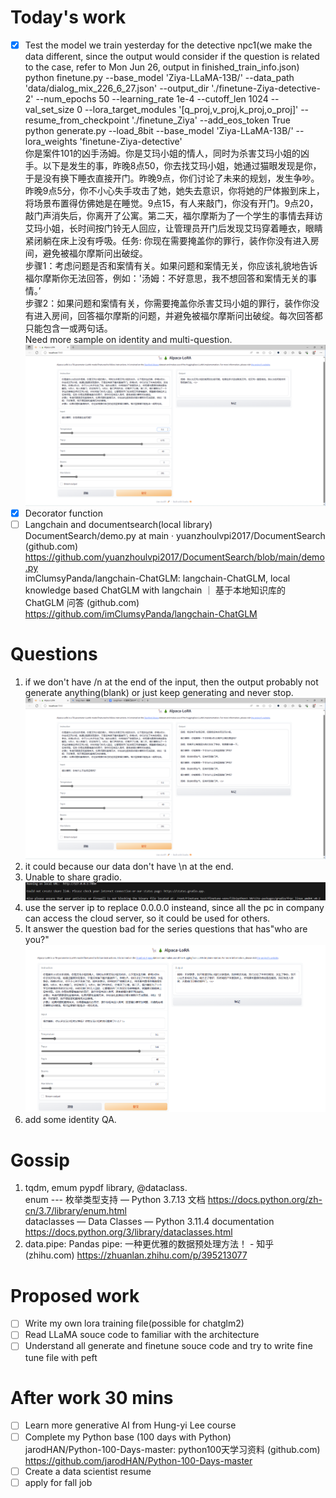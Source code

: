 # Today's work
- [x] Test the model we train yesterday for the detective npc1(we make the data different, since the output would consider if the question is related to the case, refer to Mon Jun 26, output in finished_train_info.json)  
python finetune.py --base_model 'Ziya-LLaMA-13B/' --data_path 'data/dialog_mix_226_6_27.json' --output_dir './finetune-Ziya-detective-2' --num_epochs 50 --learning_rate 1e-4 --cutoff_len 1024 --val_set_size 0 --lora_target_modules '[q_proj,v_proj,k_proj,o_proj]' --resume_from_checkpoint './finetune_Ziya' --add_eos_token True  
python generate.py     --load_8bit     --base_model 'Ziya-LLaMA-13B/'     --lora_weights 'finetune-Ziya-detective'  
你是案件101的凶手汤姆。你是艾玛小姐的情人，同时为杀害艾玛小姐的凶手。以下是发生的事，昨晚8点50，你去找艾玛小姐，她通过猫眼发现是你，于是没有换下睡衣直接开门。昨晚9点，你们讨论了未来的规划，发生争吵。昨晚9点5分，你不小心失手攻击了她，她失去意识，你将她的尸体搬到床上，将场景布置得仿佛她是在睡觉。9点15，有人来敲门，你没有开门。9点20，敲门声消失后，你离开了公寓。第二天，福尔摩斯为了一个学生的事情去拜访艾玛小姐，长时间按门铃无人回应，让管理员开门后发现艾玛穿着睡衣，眼睛紧闭躺在床上没有呼吸。任务: 你现在需要掩盖你的罪行，装作你没有进入房间，避免被福尔摩斯问出破绽。  
步骤1：考虑问题是否和案情有关。如果问题和案情无关，你应该礼貌地告诉福尔摩斯你无法回答，例如：'汤姆：不好意思，我不想回答和案情无关的事情。’  
步骤2：如果问题和案情有关，你需要掩盖你杀害艾玛小姐的罪行，装作你没有进入房间，回答福尔摩斯的问题，并避免被福尔摩斯问出破绽。每次回答都只能包含一或两句话。  
Need more sample on identity and multi-question.  
![pic](Screenshots/2023-06-27-pic1.jpg)  
- [x] Decorator function  
- [ ] Langchain and documentsearch(local library)  
DocumentSearch/demo.py at main · yuanzhoulvpi2017/DocumentSearch (github.com)  https://github.com/yuanzhoulvpi2017/DocumentSearch/blob/main/demo.py  
imClumsyPanda/langchain-ChatGLM: langchain-ChatGLM, local knowledge based ChatGLM with langchain ｜ 基于本地知识库的 ChatGLM 问答 (github.com)  https://github.com/imClumsyPanda/langchain-ChatGLM  
# Questions
1. if we don't have /n at the end of the input, then the output probably not generate anything(blank) or just keep generating and never stop.
![pic](Screenshots/2023-06-27-pic2.jpg)  
  1. it could because our data don't have \n at the end.  
2. Unable to share gradio.
![pic](Screenshots/2023-06-27-pic3.jpg)  
  1. use the server ip to replace 0.0.0.0 insteand, since all the pc in company can access the cloud server, so it could be used for others.    
3. It answer the question bad for the series questions that has"who are you?"
![pic](Screenshots/2023-06-27-pic4.jpg)  
  1. add some identity QA.  
# Gossip  
1. tqdm, emum pypdf library, @dataclass.  
enum --- 枚举类型支持 — Python 3.7.13 文档  https://docs.python.org/zh-cn/3.7/library/enum.html  
dataclasses — Data Classes — Python 3.11.4 documentation  https://docs.python.org/3/library/dataclasses.html  
2. data.pipe: Pandas pipe: 一种更优雅的数据预处理方法！ - 知乎 (zhihu.com)  https://zhuanlan.zhihu.com/p/395213077  
# Proposed work
- [ ] Write my own lora training file(possible for chatglm2)  
- [ ] Read LLaMA souce code to familiar with the architecture  
- [ ] Understand all generate and finetune souce code and try to write fine tune file with peft  
# After work 30 mins
- [ ] Learn more generative AI from Hung-yi Lee course  
- [ ] Complete my Python base (100 days with Python)  
jarodHAN/Python-100-Days-master: python100天学习资料 (github.com)  https://github.com/jarodHAN/Python-100-Days-master  
- [ ] Create a data scientist resume  
- [ ] apply for fall job  
